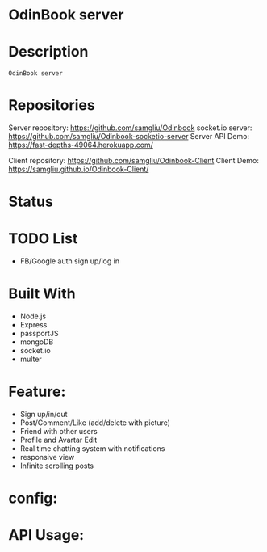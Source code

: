 # OdinBook server

# Description

    OdinBook server

# Repositories

Server repository: https://github.com/samgliu/Odinbook
socket.io server: https://github.com/samgliu/Odinbook-socketio-server
Server API Demo: https://fast-depths-49064.herokuapp.com/

Client repository: https://github.com/samgliu/Odinbook-Client
Client Demo: https://samgliu.github.io/Odinbook-Client/

# Status

# TODO List

-   FB/Google auth sign up/log in

# Built With

-   Node.js
-   Express
-   passportJS
-   mongoDB
-   socket.io
-   multer

# Feature:

-   Sign up/in/out
-   Post/Comment/Like (add/delete with picture)
-   Friend with other users
-   Profile and Avartar Edit
-   Real time chatting system with notifications
-   responsive view
-   Infinite scrolling posts

# config:

# API Usage:
